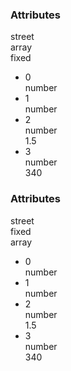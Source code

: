 <div class="attributes"undefinedundefined><div class="attributesTitle"undefined><h3 class="attributesTitleText"undefined>Attributes</h3></div><div class="attributesList"undefined><div class="attributeObject"undefined><div class="attributeObjectMembers"undefined><div class="attributeObjectMemberContainer"undefined><div class="attributeObjectMember isExpanded isExpandableCollapsible isArray"undefined><div class="attributeObjectMemberToggle"undefined><div class="attributeToggle isExpanded"undefined><span class="attributeToggleIcon"undefined></span></div></div><div class="attributeObjectMemberKey"undefined><div class="attributeKey"undefined>street</div><div class="attributeObjectMemberType"undefined><div class="attributeType"undefined>array</div></div></div><div class="attributeObjectMemberRequirement"undefined><div class="attributeRequirement isFixed"undefined><span class="attributeRequirementIcon"undefined></span><span class="attributeRequirementTooltip"undefined><div class="attributeTooltip"undefined><span class="attributeTooltipText"undefined>fixed</span></div></span></div></div><div class="attributeObjectMemberDescription"undefined><noscriptundefined></noscript></div><div class="attributeObjectMemberValueRow"undefined><div class="attributeObjectMemberValue"undefined><div class="attributeArray"undefined><ul class="attributeArrayItems"undefined><li class="attributeArrayItemContainer"undefined><div class="attributeArrayItem isExpanded"undefined><div class="attributeArrayItemRow"undefined><div class="attributeArrayItemToggle"undefined><div class="attributeToggle isExpanded"undefined><span class="attributeToggleIcon"undefined></span></div></div><div class="attributeArrayItemKey"undefined><div class="attributeKey"undefined>0</div><div class="attributeArrayItemType"undefined><div class="attributeType"undefined>number</div></div></div></div><div class="attributeArrayItemRow"undefined><div class="attributeArrayItemDescription"undefined><noscriptundefined></noscript></div></div></div></li><li class="attributeArrayItemContainer"undefined><div class="attributeArrayItem isExpanded"undefined><div class="attributeArrayItemRow"undefined><div class="attributeArrayItemToggle"undefined><div class="attributeToggle isExpanded"undefined><span class="attributeToggleIcon"undefined></span></div></div><div class="attributeArrayItemKey"undefined><div class="attributeKey"undefined>1</div><div class="attributeArrayItemType"undefined><div class="attributeType"undefined>number</div></div></div></div><div class="attributeArrayItemRow"undefined><div class="attributeArrayItemDescription"undefined><noscriptundefined></noscript></div></div></div></li><li class="attributeArrayItemContainer"undefined><div class="attributeArrayItem isExpanded"undefined><div class="attributeArrayItemRow"undefined><div class="attributeArrayItemToggle"undefined><div class="attributeToggle isExpanded"undefined><span class="attributeToggleIcon"undefined></span></div></div><div class="attributeArrayItemKey"undefined><div class="attributeKey"undefined>2</div><div class="attributeArrayItemType"undefined><div class="attributeType"undefined>number</div></div></div><div class="attributeArrayItemValue"undefined><div class="attributeValue"undefined>1.5</div></div></div><div class="attributeArrayItemRow"undefined><div class="attributeArrayItemDescription"undefined><noscriptundefined></noscript></div></div></div></li><li class="attributeArrayItemContainer"undefined><div class="attributeArrayItem isExpanded"undefined><div class="attributeArrayItemRow"undefined><div class="attributeArrayItemToggle"undefined><div class="attributeToggle isExpanded"undefined><span class="attributeToggleIcon"undefined></span></div></div><div class="attributeArrayItemKey"undefined><div class="attributeKey"undefined>3</div><div class="attributeArrayItemType"undefined><div class="attributeType"undefined>number</div></div></div><div class="attributeArrayItemValue"undefined><div class="attributeValue"undefined>340</div></div></div><div class="attributeArrayItemRow"undefined><div class="attributeArrayItemDescription"undefined><noscriptundefined></noscript></div></div></div></li></ul></div></div></div></div></div></div></div></div></div><div class="attributes"><div class="attributesTitle"><h3 class="attributesTitleText">Attributes</h3></div><div class="attributesList"><div class="attributeObject"><div class="attributeObjectMembers"><div class="attributeObjectMemberContainer"><div class="attributeObjectMember isExpanded isExpandableCollapsible isArray"><div class="attributeObjectMemberToggle"><div class="attributeToggle isExpanded"><span class="attributeToggleIcon"></span></div></div><div class="attributeObjectMemberKey"><div class="attributeKey">street</div></div><div class="attributeObjectMemberRequirement"><div class="attributeRequirement isFixed"><span class="attributeRequirementIcon"></span><span class="attributeRequirementTooltip"><div class="attributeTooltip"><span class="attributeTooltipText">fixed</span></div></span></div></div><div class="attributeObjectMemberDescription"><noscript></noscript></div><div class="attributeObjectMemberType"><div class="attributeType">array</div></div><div class="attributeObjectMemberValue"><div class="attributeArray"><ul class="attributeArrayItems"><li class="attributeArrayItemContainer"><div class="attributeArrayItem isExpanded"><div class="attributeArrayItemRow"><div class="attributeArrayItemToggle"><div class="attributeToggle isExpanded"><span class="attributeToggleIcon"></span></div></div><div class="attributeArrayItemKey"><div class="attributeKey">0</div></div><div class="attributeArrayItemType"><div class="attributeType">number</div></div></div><div class="attributeArrayItemRow"><div class="attributeArrayItemDescription"><noscript></noscript></div></div></div></li><li class="attributeArrayItemContainer"><div class="attributeArrayItem isExpanded"><div class="attributeArrayItemRow"><div class="attributeArrayItemToggle"><div class="attributeToggle isExpanded"><span class="attributeToggleIcon"></span></div></div><div class="attributeArrayItemKey"><div class="attributeKey">1</div></div><div class="attributeArrayItemType"><div class="attributeType">number</div></div></div><div class="attributeArrayItemRow"><div class="attributeArrayItemDescription"><noscript></noscript></div></div></div></li><li class="attributeArrayItemContainer"><div class="attributeArrayItem isExpanded"><div class="attributeArrayItemRow"><div class="attributeArrayItemToggle"><div class="attributeToggle isExpanded"><span class="attributeToggleIcon"></span></div></div><div class="attributeArrayItemKey"><div class="attributeKey">2</div></div><div class="attributeArrayItemType"><div class="attributeType">number</div></div><div class="attributeArrayItemValue"><div class="attributeValue">1.5</div></div></div><div class="attributeArrayItemRow"><div class="attributeArrayItemDescription"><noscript></noscript></div></div></div></li><li class="attributeArrayItemContainer"><div class="attributeArrayItem isExpanded"><div class="attributeArrayItemRow"><div class="attributeArrayItemToggle"><div class="attributeToggle isExpanded"><span class="attributeToggleIcon"></span></div></div><div class="attributeArrayItemKey"><div class="attributeKey">3</div></div><div class="attributeArrayItemType"><div class="attributeType">number</div></div><div class="attributeArrayItemValue"><div class="attributeValue">340</div></div></div><div class="attributeArrayItemRow"><div class="attributeArrayItemDescription"><noscript></noscript></div></div></div></li></ul></div></div></div></div></div></div></div></div>
